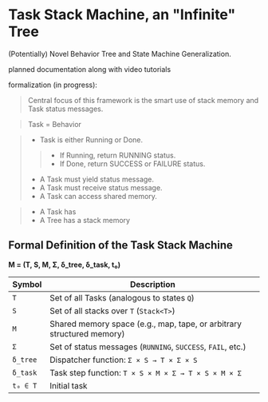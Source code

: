 # Task Stack Machine, an "Infinite" Tree
(Potentially) Novel Behavior Tree and State Machine Generalization.

planned documentation along with video tutorials

formalization (in progress):

> Central focus of this framework is the smart use of stack memory and Task status messages.

> Task = Behavior

> - Task is either Running or Done.
>> - If Running, return RUNNING status.
>> - If Done, return SUCCESS or FAILURE status.
> - A Task must yield status message.
> - A Task must receive status message.
> - A Task can access shared memory.

> - A Task has
> - A Tree has a stack memory


## Formal Definition of the Task Stack Machine

**M = (T, S, M, Σ, δ_tree, δ_task, t₀)**

| Symbol     | Description                                                                 |
|------------|-----------------------------------------------------------------------------|
| `T`        | Set of all Tasks (analogous to states `Q`)                                  |
| `S`        | Set of all stacks over `T` (`Stack<T>`)                                     |
| `M`        | Shared memory space (e.g., map, tape, or arbitrary structured memory)       |
| `Σ`        | Set of status messages (`RUNNING`, `SUCCESS`, `FAIL`, etc.)                |
| `δ_tree`   | Dispatcher function: `Σ × S → T × Σ × S`                                     |
| `δ_task`   | Task step function: `T × S × M × Σ → T × S × M × Σ`                          |
| `t₀ ∈ T`   | Initial task                                                                |
